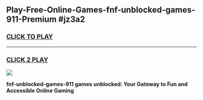 
## Play-Free-Online-Games-fnf-unblocked-games-911-Premium #jz3a2
<h3>
<a href="https://premium.freeplayer.one?title=fnf-unblocked-games-911&ref=8M">CLICK TO PLAY</a></h3>
<hr>

<h3>
<a href="https://premium.freeplayer.one?title=fnf-unblocked-games-911&ref=8M">CLICK 2 PLAY</a>
  
</h3>

<a href="https://premium.freeplayer.one?title=fnf-unblocked-games-911&ref=8M"><img src="https://clearcache.store/games.png"></a>


**fnf-unblocked-games-911 games unblocked: Your Gateway to Fun and Accessible Online Gaming**
